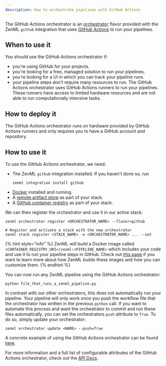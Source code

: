 ```yaml
---
description: How to orchestrate pipelines with GitHub Actions
---
```


The GitHub Actions orchestrator is an [orchestrator](./orchestrators.md) 
flavor provided with the ZenML `github` integration that uses [GitHub Actions](https://github.com/features/actions)
to run your pipelines.

## When to use it

You should use the GitHub Actions orchestrator if:
* you're using GitHub for your projects.
* you're looking for a free, managed solution to run your pipelines.
* you're looking for a UI in which you can track your pipeline
runs.
* your pipeline steps don't require many resources to run. The GitHub
Actions orchestrator uses GitHub Actions runners to run your pipelines. These 
runners have access to limited hardware resources and are not able to run 
computationally intensive tasks.

## How to deploy it

The GitHub Actions orchestrator runs on hardware provided by GitHub
Actions runners and only requires you to have a GitHub account and repository.

## How to use it

To use the GitHub Actions orchestrator, we need:

* The ZenML `github` integration installed. If you haven't done so, run 
    ```shell
    zenml integration install github
    ```
* [Docker](https://www.docker.com) installed and running.
* A [remote artifact store](../artifact-stores/artifact-stores.md) as part of 
your stack.
* A [GitHub container registry](../container-registries/github.md) as part of 
your stack.

We can then register the orchestrator and use it in our active stack:

```shell
zenml orchestrator register <ORCHESTRATOR_NAME> --flavor=github

# Register and activate a stack with the new orchestrator
zenml stack register <STACK_NAME> -o <ORCHESTRATOR_NAME> ... --set
```

{% hint style="info" %}
ZenML will build a Docker image called `<CONTAINER_REGISTRY_URI>/zenml:<PIPELINE_NAME>`
which includes your code and use it to run your pipeline steps in GitHub. 
Check out [this page](../../advanced-guide/pipelines/containerization.md)
if you want to learn more about how ZenML builds these images and how you can 
customize them.
{% endhint %}

You can now run any ZenML pipeline using the GitHub Actions orchestrator:

```shell
python file_that_runs_a_zenml_pipeline.py
```

In contrast with our other orchestrators, this does not automatically run
your pipeline. Your pipeline will only work once you push the workflow file
that the orchestrator has written in the previous `python` call.
If you want to automate this process and want the orchestrator to commit and
run these files automatically, you can set the orchestrators `push` attribute to
`True`. To do so, simply update your orchestrator:

```shell
zenml orchestrator update <NAME> --push=True
```

A concrete example of using the GitHub Actions orchestrator can be found 
[here](https://github.com/zenml-io/zenml/tree/main/examples/github_actions_orchestration).

For more information and a full list of configurable attributes of the GitHub 
Actions orchestrator, check out the [API Docs](https://apidocs.zenml.io/latest/api_docs/integration_code_docs/integrations-github/#zenml.integrations.github.orchestrators.github_actions_orchestrator.GitHubActionsOrchestrator).